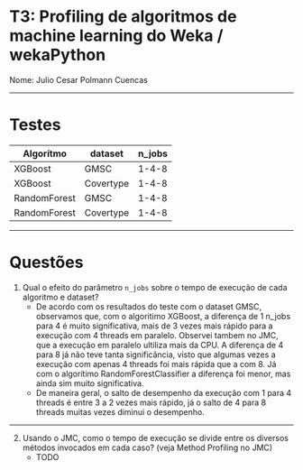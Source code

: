 # T3: Profiling de algoritmos de machine learning do Weka / wekaPython  

Nome: Julio Cesar Polmann Cuencas 

---

# Testes 
| Algorítmo  | dataset | n_jobs |
|---|---|---|
| XGBoost | GMSC | 1-4-8 |
| XGBoost | Covertype | 1-4-8 |
| RandomForest | GMSC | 1-4-8 |
| RandomForest | Covertype | 1-4-8 |

---
# Questões
1. Qual o efeito do parâmetro `n_jobs` sobre o tempo de execução de cada algoritmo e dataset?
    - De acordo com os resultados do teste com o dataset GMSC, observamos que, com o algoritimo XGBoost, a diferença de 1 n_jobs para 4 é muito significativa, mais de 3 vezes mais rápido para a execução com 4 threads em paralelo. Observei tambem no JMC, que a execução em paralelo ultiliza mais da CPU. A diferença de 4 para 8 já não teve tanta significância, visto que algumas vezes a execução com apenas 4 threads foi mais rápida que a com 8. Já com o algorítimo RandomForestClassifier a diferença foi menor, mas ainda sim muito significativa.
    - De maneira geral, o salto de desempenho da execução com 1 para 4 threads é entre 3 a 2 vezes mais rápido, já o salto de 4 para 8 threads muitas vezes diminui o desempenho.
---

2. Usando o JMC, como o tempo de execução se divide entre os diversos métodos invocados em cada caso? (veja Method Profiling no JMC)
    - TODO
